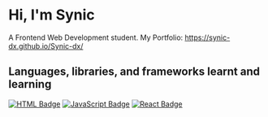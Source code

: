 # Hi, I'm Synic

A Frontend Web Development student.
My Portfolio: https://synic-dx.github.io/Synic-dx/

## Languages, libraries, and frameworks learnt and learning

[![HTML Badge](https://img.shields.io/badge/HTML-CSS-blue?style=flat&labelColor=red)](https://coursera.org/share/3dbf75c851f2deebb64bab8879175467)
[![JavaScript Badge](https://img.shields.io/badge/JavaScript-yellow)](https://coursera.org/share/1cf84da6773193a5641e6644a9c46c5b)
[![React Badge](https://img.shields.io/badge/React-blue)](https://coursera.org/share/5548f2e9c9dfdc9ac94ab97afcd38b7e)